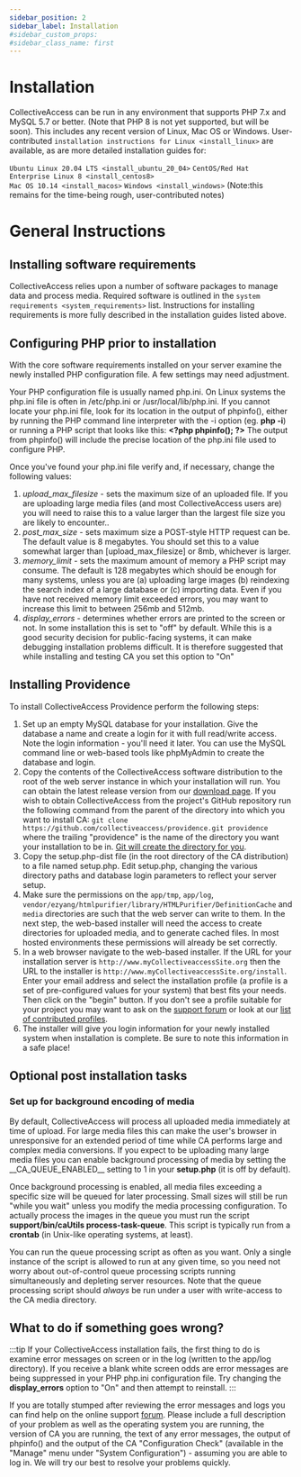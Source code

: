 ```yaml
---
sidebar_position: 2
sidebar_label: Installation
#sidebar_custom_props:
#sidebar_class_name: first
---
```


# Installation
CollectiveAccess can be run in any environment that supports PHP 7.x and MySQL 5.7 or better. (Note that PHP 8 is not yet supported, but will be soon). This includes any recent version of Linux, Mac OS or Windows. User-contributed `installation instructions for Linux <install_linux>` are available, as are more detailed installation guides for:                                                                 

`Ubuntu Linux 20.04 LTS <install_ubuntu_20_04>`
`CentOS/Red Hat Enterprise Linux 8 <install_centos8>`                                                  
`Mac OS 10.14 <install_macos>` 
`Windows <install_windows>` (Note:this remains for the time-being rough, user-contributed notes)


# General Instructions                                                 


## Installing software requirements

CollectiveAccess relies upon a number of software packages to manage
data and process media. Required software is outlined in the
`system requirements <system_requirements>` list. Instructions for installing requirements is more fully
described in the installation guides listed above.

## Configuring PHP prior to installation

With the core software requirements installed on your server examine the
newly installed PHP configuration file. A few settings may need
adjustment.

Your PHP configuration file is usually named php.ini. On Linux systems
the php.ini file is often in /etc/php.ini or /usr/local/lib/php.ini. If
you cannot locate your php.ini file, look for its location in the output
of phpinfo(), either by running the PHP command line interpreter with
the -i option (eg. **php -i**) or running a PHP script that looks like
this: **\<?php phpinfo(); ?\>** The output from phpinfo() will include
the precise location of the php.ini file used to configure PHP.

Once you\'ve found your php.ini file verify and, if necessary, change
the following values:

1.  *upload_max_filesize* - sets the maximum size of an uploaded file.
    If you are uploading large media files (and most CollectiveAccess
    users are) you will need to raise this to a value larger than the
    largest file size you are likely to encounter..
2.  *post_max_size* - sets maximum size a POST-style HTTP request can
    be. The default value is 8 megabytes. You should set this to a value
    somewhat larger than [upload_max_filesize] or 8mb,
    whichever is larger.
3.  *memory_limit* - sets the maximum amount of memory a PHP script may
    consume. The default is 128 megabytes which should be enough for
    many systems, unless you are (a) uploading large images (b)
    reindexing the search index of a large database or (c) importing
    data. Even if you have not received memory limit exceeded errors,
    you may want to increase this limit to between 256mb and 512mb.
4.  *display_errors* - determines whether errors are printed to the
    screen or not. In some installation this is set to \"off\" by
    default. While this is a good security decision for public-facing
    systems, it can make debugging installation problems difficult. It
    is therefore suggested that while installing and testing CA you set
    this option to \"On\"

## Installing Providence

To install CollectiveAccess Providence perform the following steps:

1.  Set up an empty MySQL database for your installation. Give the
    database a name and create a login for it with full read/write
    access. Note the login information - you\'ll need it later. You can
    use the MySQL command line or web-based tools like phpMyAdmin to
    create the database and login.
2.  Copy the contents of the CollectiveAccess software distribution to
    the root of the web server instance in which your installation will
    run. You can obtain the latest release version from our [download
    page](https://collectiveaccess.org/get-started/). If you wish to
    obtain CollectiveAccess from the project\'s GitHub repository run
    the following command from the parent of the directory into which
    you want to install CA:
    `git clone https://github.com/collectiveaccess/providence.git providence`
    where the trailing \"providence\" is the name of the directory you
    want your installation to be in. [Git will create the directory for
    you](http://git-scm.com).
3.  Copy the setup.php-dist file (in the root directory of the CA
    distribution) to a file named setup.php. Edit setup.php, changing
    the various directory paths and database login parameters to reflect
    your server setup.
4.  Make sure the permissions on the `app/tmp`, `app/log`,
    `vendor/ezyang/htmlpurifier/library/HTMLPurifier/DefinitionCache`
    and `media` directories are such that the web server can write to
    them. In the next step, the web-based installer will need the access
    to create directories for uploaded media, and to generate cached
    files. In most hosted environments these permissions will already be
    set correctly.
5.  In a web browser navigate to the web-based installer. If the URL for
    your installation server is `http://www.myCollectiveaccessSite.org`
    then the URL to the installer is
    `http://www.myCollectiveaccessSite.org/install`. Enter your email
    address and select the installation profile (a profile is a set of
    pre-configured values for your system) that best fits your needs.
    Then click on the \"begin\" button. If you don\'t see a profile
    suitable for your project you may want to ask on the [support
    forum](https://support.collectiveaccess.org) or look at our [list of
    contributed
    profiles](http://www.collectiveaccess.org/configuration).
6.  The installer will give you login information for your newly
    installed system when installation is complete. Be sure to note this
    information in a safe place!

## Optional post installation tasks

### Set up for background encoding of media

By default, CollectiveAccess will process all uploaded media immediately
at time of upload. For large media files this can make the user\'s
browser in unresponsive for an extended period of time while CA performs
large and complex media conversions. If you expect to be uploading many
large media files you can enable background processing of media by
setting the \_\_CA_QUEUE_ENABLED\_\_ setting to 1 in your **setup.php**
(it is off by default).

Once background processing is enabled, all media files exceeding a
specific size will be queued for later processing. Small sizes will
still be run \"while you wait\" unless you modify the media processing
configuration. To actually process the images in the queue you must run
the script **support/bin/caUtils process-task-queue**. This script is
typically run from a **crontab** (in Unix-like operating systems, at
least).

You can run the queue processing script as often as you want. Only a
single instance of the script is allowed to run at any given time, so
you need not worry about out-of-control queue processing scripts running
simultaneously and depleting server resources. Note that the queue
processing script should *always* be run under a user with write-access
to the CA media directory.

## What to do if something goes wrong?

:::tip
If your CollectiveAccess installation fails, the first thing to do is
examine error messages on screen or in the log (written to the app/log
directory). If you receive a blank white screen odds are error messages
are being suppressed in your PHP php.ini configuration file. Try
changing the **display_errors** option to \"On\" and then attempt to
reinstall.
:::

If you are totally stumped after reviewing the error messages and logs
you can find help on the online support
[forum](https://support.collectiveaccess.org). Please include a full
description of your problem as well as the operating system you are
running, the version of CA you are running, the text of any error
messages, the output of phpinfo() and the output of the CA
\"Configuration Check\" (available in the \"Manage\" menu under \"System
Configuration\") - assuming you are able to log in. We will try our best
to resolve your problems quickly.
